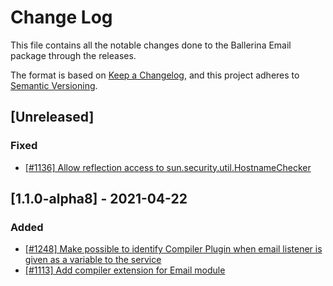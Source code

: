 # Change Log
This file contains all the notable changes done to the Ballerina Email package through the releases.

The format is based on [Keep a Changelog](https://keepachangelog.com/en/1.0.0/), and this project adheres to [Semantic Versioning](https://semver.org/spec/v2.0.0.html).

## [Unreleased]

### Fixed
 - [[#1136] Allow reflection access to sun.security.util.HostnameChecker](https://github.com/ballerina-platform/ballerina-standard-library/issues/1136)

## [1.1.0-alpha8] - 2021-04-22

### Added
- [[#1248] Make possible to identify Compiler Plugin when email listener is given as a variable to the service](https://github.com/ballerina-platform/ballerina-standard-library/issues/1248)
- [[#1113] Add compiler extension for Email module](https://github.com/ballerina-platform/ballerina-standard-library/issues/1113)
